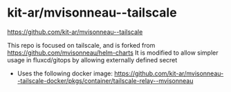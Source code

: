 # kit-ar/mvisonneau--tailscale

https://github.com/kit-ar/mvisonneau--tailscale

This repo is focused on tailscale, and is forked from https://github.com/mvisonneau/helm-charts 
It is modified to allow simpler usage in fluxcd/gitops by allowing externally defined secret

* Uses the following docker image: https://github.com/kit-ar/mvisonneau--tailscale-docker/pkgs/container/tailscale-relay--mvisonneau
